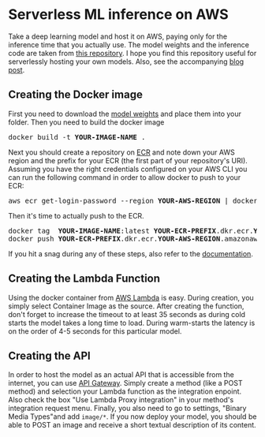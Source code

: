 # Serverless ML inference on AWS
Take a deep learning model and host it on AWS, paying only for the inference time that you actually use. 
The model weights and the inference code are taken from [this repository](https://github.com/sgrvinod/a-PyTorch-Tutorial-to-Image-Captioning).
I hope you find this repository useful for serverlessly hosting your own models. Also, see the accompanying [blog post](https://www.alexmeinke.de/2022/03/16/serverless-deploy-image-to-text.html).

## Creating the Docker image
First you need to download the [model weights](https://alexm-personal-website-v2.s3.eu-central-1.amazonaws.com/blog/2022-02-01-serverless-deploy-image-to-text/model.pickle) 
and place them into your folder. Then you need to build the docker image

<pre>
docker build -t <b>YOUR-IMAGE-NAME</b> .
</pre>

Next you should create a repository on [ECR](https://aws.amazon.com/ecr/) and note down your AWS region and the prefix for your ECR 
(the first part of your repository's URI). Assuming you have the right credentials configured on your AWS CLI you can run the following command
in order to allow docker to push to your ECR:
<pre>
aws ecr get-login-password --region <b>YOUR-AWS-REGION</b> | docker login --username AWS --password-stdin <b>YOUR-ECR-PREFIX</b>.dkr.ecr.<b>YOUR-AWS-REGION</b>.amazonaws.com
</pre>

Then it's time to actually push to the ECR.
<pre>
docker tag  <b>YOUR-IMAGE-NAME</b>:latest <b>YOUR-ECR-PREFIX</b>.dkr.ecr.<b>YOUR-AWS-REGION</b>.amazonaws.com/<b>YOUR-IMAGE-NAME</b>:latest
docker push <b>YOUR-ECR-PREFIX</b>.dkr.ecr.<b>YOUR-AWS-REGION</b>.amazonaws.com/<b>YOUR-IMAGE-NAME</b>:latest
</pre>

If you hit a snag during any of these steps, also refer to the [documentation](https://docs.aws.amazon.com/lambda/latest/dg/images-create.html).

## Creating the Lambda Function
Using the docker container from [AWS Lambda](https://aws.amazon.com/lambda/) is easy. During creation, you simply select Container Image as the source. 
After creating the function, don't forget to increase the timeout to at least 35 seconds as during cold starts the model takes a long time to load. 
During warm-starts the latency is on the order of 4-5 seconds for this particular model.

## Creating the API
In order to host the model as an actual API that is accessible from the internet, you can use [API Gateway](https://aws.amazon.com/api-gateway/).
Simply create a method (like a POST method) and selection your Lambda function as the integration enpoint. Also check the box "Use Lambda Proxy integration" in your
method's integration request menu. Finally, you also need to go to settings, "Binary Media Types"and add `image/*`. If you now deploy your model, you should
be able to POST an image and receive a short textual description of its content.
